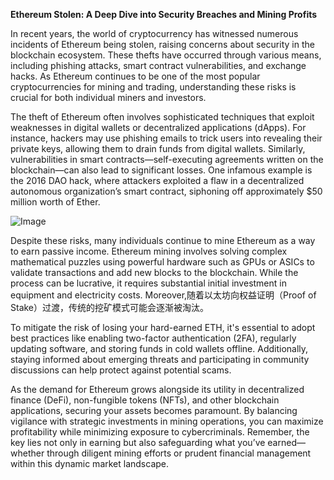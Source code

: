 **Ethereum Stolen: A Deep Dive into Security Breaches and Mining Profits**

In recent years, the world of cryptocurrency has witnessed numerous incidents of Ethereum being stolen, raising concerns about security in the blockchain ecosystem. These thefts have occurred through various means, including phishing attacks, smart contract vulnerabilities, and exchange hacks. As Ethereum continues to be one of the most popular cryptocurrencies for mining and trading, understanding these risks is crucial for both individual miners and investors.

The theft of Ethereum often involves sophisticated techniques that exploit weaknesses in digital wallets or decentralized applications (dApps). For instance, hackers may use phishing emails to trick users into revealing their private keys, allowing them to drain funds from digital wallets. Similarly, vulnerabilities in smart contracts—self-executing agreements written on the blockchain—can also lead to significant losses. One infamous example is the 2016 DAO hack, where attackers exploited a flaw in a decentralized autonomous organization’s smart contract, siphoning off approximately $50 million worth of Ether.

![Image](https://github.com/user-attachments/assets/31692037-0104-4703-abd1-696b6a7dd41b)

Despite these risks, many individuals continue to mine Ethereum as a way to earn passive income. Ethereum mining involves solving complex mathematical puzzles using powerful hardware such as GPUs or ASICs to validate transactions and add new blocks to the blockchain. While the process can be lucrative, it requires substantial initial investment in equipment and electricity costs. Moreover,随着以太坊向权益证明（Proof of Stake）过渡，传统的挖矿模式可能会逐渐被淘汰。

To mitigate the risk of losing your hard-earned ETH, it's essential to adopt best practices like enabling two-factor authentication (2FA), regularly updating software, and storing funds in cold wallets offline. Additionally, staying informed about emerging threats and participating in community discussions can help protect against potential scams.

As the demand for Ethereum grows alongside its utility in decentralized finance (DeFi), non-fungible tokens (NFTs), and other blockchain applications, securing your assets becomes paramount. By balancing vigilance with strategic investments in mining operations, you can maximize profitability while minimizing exposure to cybercriminals. Remember, the key lies not only in earning but also safeguarding what you’ve earned—whether through diligent mining efforts or prudent financial management within this dynamic market landscape.